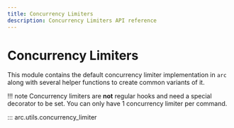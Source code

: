 ```yaml
---
title: Concurrency Limiters
description: Concurrency Limiters API reference
---
```


# Concurrency Limiters

This module contains the default concurrency limiter implementation in `arc` along with several helper functions to create common variants of it.

!!! note
    Concurrency limiters are **not** regular hooks and need a special decorator to be set. You can only have 1 concurrency limiter per command.

::: arc.utils.concurrency_limiter
